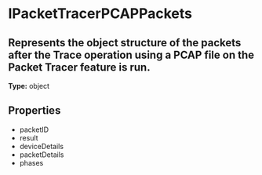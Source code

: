 # IPacketTracerPCAPPackets

## Represents the object structure of the packets after the Trace operation using a PCAP file on the Packet Tracer feature is run.

**Type:** object

## Properties
* packetID
* result
* deviceDetails
* packetDetails
* phases
